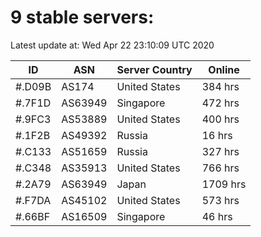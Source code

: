 # 9 stable servers:

Latest update at: Wed Apr 22 23:10:09 UTC 2020

| ID | ASN | Server Country | Online |
| -- | --- | -------------- | ------ |
| #.D09B | AS174 | United States | 384 hrs |
| #.7F1D | AS63949 | Singapore | 472 hrs |
| #.9FC3 | AS53889 | United States | 400 hrs |
| #.1F2B | AS49392 | Russia | 16 hrs |
| #.C133 | AS51659 | Russia | 327 hrs |
| #.C348 | AS35913 | United States | 766 hrs |
| #.2A79 | AS63949 | Japan | 1709 hrs |
| #.F7DA | AS45102 | United States | 573 hrs |
| #.66BF | AS16509 | Singapore | 46 hrs |

